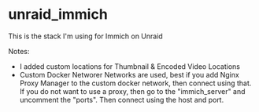 # unraid_immich

This is the stack I'm using for Immich on Unraid

Notes:
- I added custom locations for Thumbnail & Encoded Video Locations
- Custom Docker Networer Networks are used, best if you add Nginx Proxy Manager to the custom docker network, then connect using that.  If you do not want to use a proxy, then go to the "immich_server" and uncomment the "ports".  Then connect using the host and port.
